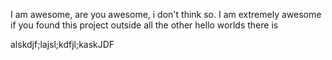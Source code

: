 I am awesome, are you awesome, i don't think so. 
I am extremely awesome if you found this project outside all the other hello worlds there is

alskdjf;lajsl;kdfjl;kaskJDF
